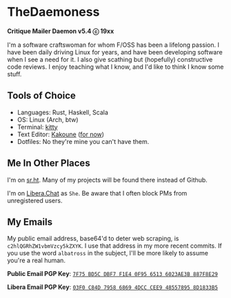# TheDaemoness
__Critique Mailer Daemon v5.4 ⓒ 19xx__

I'm a software craftswoman for whom F/OSS has been a lifelong passion.
I have been daily driving Linux for years,
and have been developing software when I see a need for it.
I also give scathing but (hopefully) constructive code reviews.
I enjoy teaching what I know, and I'd like to think I know some stuff.

## Tools of Choice

* Languages: Rust, Haskell, Scala
* OS: Linux (Arch, btw)
* Terminal: [kitty](https://sw.kovidgoyal.net/kitty/)
* Text Editor: [Kakoune](https://kakoune.org/) ([for now](https://helix-editor.com/))
* Dotfiles: No they're mine you can't have them.

## Me In Other Places

I'm on [sr.ht](https://git.sr.ht/~daemoness/).
Many of my projects will be found there instead of Github.

I'm on [Libera.Chat](https://libera.chat/) as `She`.
Be aware that I often block PMs from unregistered users.

## My Emails

My public email address, base64'd to deter web scraping, is `c2hlQGRhZW1vbmVzcy5kZXYK`.
I use that address in my more recent commits.
If you use the word `albatross` in the subject,
I'll be more likely to assume you're a real human.

**Public Email PGP Key**: [`7F75 BD5C DBF7 F1E4 0F95 6513 6023AE3B 887F8E29`](https://pgp.mit.edu/pks/lookup?op=get&search=0x6023AE3B887F8E29)

**Libera Email PGP Key**: [`03F0 C84D 7958 6869 4DCC CEE9 48557895 8D1833B5`](https://libera.chat/.well-known/openpgpkey/hu/je1y7onasob5ee8c8qo5do7ca5fp6qsf?l=she)
